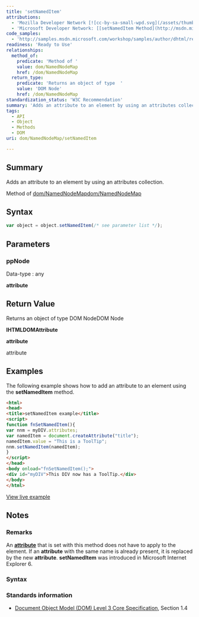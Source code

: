 ```yaml
---
title: 'setNamedItem'
attributions:
  - 'Mozilla Developer Network [![cc-by-sa-small-wpd.svg](/assets/thumb/8/8c/cc-by-sa-small-wpd.svg/120px-cc-by-sa-small-wpd.svg.png)](http://creativecommons.org/licenses/by-sa/3.0/us/): [[NamedNodeMap](https://developer.mozilla.org/en-US/docs/Web/API/NamedNodeMap) Article]'
  - 'Microsoft Developer Network: [[setNamedItem Method](http://msdn.microsoft.com/en-us/library/ie/ms536751(v=vs.85).aspx) Article]'
code_samples:
  - 'http://samples.msdn.microsoft.com/workshop/samples/author/dhtml/refs/setNamedItemEx1.htm'
readiness: 'Ready to Use'
relationships:
  method_of:
    predicate: 'Method of '
    value: dom/NamedNodeMap
    href: /dom/NamedNodeMap
  return_type:
    predicate: 'Returns an object of type  '
    value: 'DOM Node'
    href: /dom/NamedNodeMap
standardization_status: 'W3C Recommendation'
summary: 'Adds an attribute to an element by using an attributes collection.'
tags:
  - API
  - Object
  - Methods
  - DOM
uri: dom/NamedNodeMap/setNamedItem

---
```

## Summary

Adds an attribute to an element by using an attributes collection.

Method of [dom/NamedNodeMap](/dom/NamedNodeMap)[dom/NamedNodeMap](/dom/NamedNodeMap)

## Syntax

``` js
var object = object.setNamedItem(/* see parameter list */);
```

## Parameters

### ppNode

 Data-type
:   any

**attribute**

## Return Value

Returns an object of type DOM NodeDOM Node

**IHTMLDOMAttribute**

**attribute**

attribute

## Examples

The following example shows how to add an attribute to an element using the **setNamedItem** method.

``` html
<html>
<head>
<title>setNamedItem example</title>
<script>
function fnSetNamedItem(){
var nnm = myDIV.attributes;
var namedItem = document.createAttribute("title");
namedItem.value = "This is a ToolTip";
nnm.setNamedItem(namedItem);
}
</script>
</head>
<body onload="fnSetNamedItem();">
<div id="myDIV">This DIV now has a ToolTip.</div>
</body>
</html>
```

[View live example](http://samples.msdn.microsoft.com/workshop/samples/author/dhtml/refs/setNamedItemEx1.htm)

## Notes

### Remarks

An [**attribute**](/dom/HTMLElement) that is set with this method does not have to apply to the element. If an **attribute** with the same name is already present, it is replaced by the new **attribute**. **setNamedItem** was introduced in Microsoft Internet Explorer 6.

### Syntax

### Standards information

-   [Document Object Model (DOM) Level 3 Core Specification](http://go.microsoft.com/fwlink/p/?linkid=182717), Section 1.4
